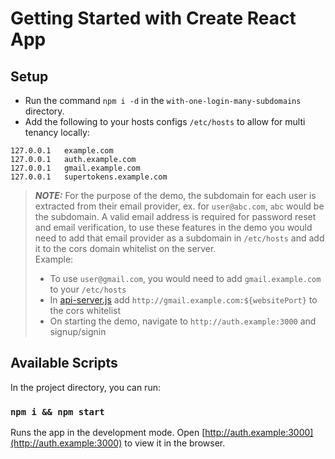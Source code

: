 # Getting Started with Create React App

## Setup

-   Run the command `npm i -d` in the `with-one-login-many-subdomains` directory.
-   Add the following to your hosts configs `/etc/hosts` to allow for multi tenancy locally:

```
127.0.0.1   example.com
127.0.0.1   auth.example.com
127.0.0.1   gmail.example.com
127.0.0.1   supertokens.example.com
```

> **_NOTE:_** For the purpose of the demo, the subdomain for each user is extracted from their email provider, ex. for `user@abc.com`, `abc` would be the subdomain. A valid email address is required for password reset and email verification, to use these features in the demo you would need to add that email provider as a subdomain in `/etc/hosts` and add it to the cors domain whitelist on the server.  
> Example:
>
> -   To use `user@gmail.com`, you would need to add `gmail.example.com` to your `/etc/hosts`
> -   In [api-server.js](./api-server.js) add `http://gmail.example.com:${websitePort}` to the cors whitelist
> -   On starting the demo, navigate to `http://auth.example:3000` and signup/signin

## Available Scripts

In the project directory, you can run:

### `npm i && npm start`

Runs the app in the development mode.
Open [http://auth.example:3000](http://auth.example:3000) to view it in the browser.
